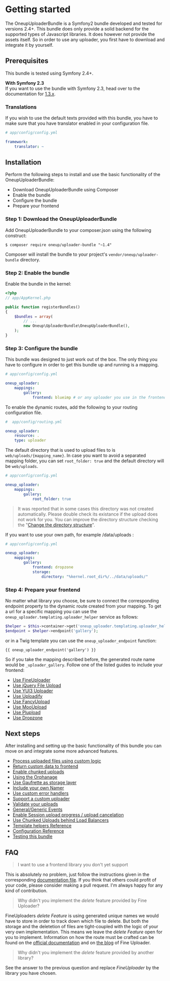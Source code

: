 Getting started
===============

The OneupUploaderBundle is a Symfony2 bundle developed and tested for versions 2.4+. This bundle does only provide a solid backend for the supported types of Javascript libraries. It does however not provide the assets itself. So in order to use any uploader, you first have to download and integrate it by yourself.

## Prerequisites

This bundle is tested using Symfony 2.4+.

**With Symfony 2.3**  
If you want to use the bundle with Symfony 2.3, head over to the documentation for [1.3.x](https://github.com/1up-lab/OneupUploaderBundle/blob/release-1.3.x/Resources/doc/index.md).

### Translations
If you wish to use the default texts provided with this bundle, you have to make sure that you have translator
enabled in your configuration file.

```yaml
# app/config/config.yml

framework:
    translator: ~
```

## Installation

Perform the following steps to install and use the basic functionality of the OneupUploaderBundle:

* Download OneupUploaderBundle using Composer
* Enable the bundle
* Configure the bundle
* Prepare your frontend

### Step 1: Download the OneupUploaderBundle

Add OneupUploaderBundle to your composer.json using the following construct:

    $ composer require oneup/uploader-bundle "~1.4"

Composer will install the bundle to your project's ``vendor/oneup/uploader-bundle`` directory.

### Step 2: Enable the bundle

Enable the bundle in the kernel:

``` php
<?php
// app/AppKernel.php

public function registerBundles()
{
    $bundles = array(
        // ...
        new Oneup\UploaderBundle\OneupUploaderBundle(),
    );
}
```

### Step 3: Configure the bundle

This bundle was designed to just work out of the box. The only thing you have to configure in order to get this bundle up and running is a mapping.

```yaml
# app/config/config.yml

oneup_uploader:
    mappings:
        gallery:
            frontend: blueimp # or any uploader you use in the frontend
```

To enable the dynamic routes, add the following to your routing configuration file.

```yaml
#  app/config/routing.yml

oneup_uploader:
    resource: .
    type: uploader
```

The default directory that is used to upload files to is `web/uploads/{mapping_name}`. In case you want to avoid a separated mapping folder, you can set `root_folder: true` and the default directory will be `web/uploads`.

```yaml
# app/config/config.yml

oneup_uploader:
    mappings:
        gallery:
            root_folder: true
```

> It was reported that in some cases this directory was not created automatically. Please double check its existance if the upload does not work for you.
> You can improve the directory structure checking the "[Change the directory structure](custom_namer.md#change-the-directory-structure)".

If you want to use your own path, for example /data/uploads :

```yaml
# app/config/config.yml

oneup_uploader:
    mappings:
        gallery:
            frontend: dropzone
            storage:
                directory: "%kernel.root_dir%/../data/uploads/"
```

### Step 4: Prepare your frontend

No matter what library you choose, be sure to connect the corresponding endpoint property to the dynamic route created from your mapping. To get a url for a specific mapping you can use the `oneup_uploader.templating.uploader_helper` service as follows:

```php
$helper = $this->container->get('oneup_uploader.templating.uploader_helper');
$endpoint = $helper->endpoint('gallery');
```

or in a Twig template you can use the `oneup_uploader_endpoint` function:

    {{ oneup_uploader_endpoint('gallery') }}

So if you take the mapping described before, the generated route name would be `_uploader_gallery`. Follow one of the listed guides to include your frontend:

* [Use FineUploader](frontend_fineuploader.md)
* [Use jQuery File Upload](frontend_blueimp.md)
* [Use YUI3 Uploader](frontend_yui3.md)
* [Use Uploadify](frontend_uploadify.md)
* [Use FancyUpload](frontend_fancyupload.md)
* [Use MooUpload](frontend_mooupload.md)
* [Use Plupload](frontend_plupload.md)
* [Use Dropzone](frontend_dropzone.md)

## Next steps

After installing and setting up the basic functionality of this bundle you can move on and integrate
some more advanced features.

* [Process uploaded files using custom logic](custom_logic.md)
* [Return custom data to frontend](response.md)
* [Enable chunked uploads](chunked_uploads.md)
* [Using the Orphanage](orphanage.md)
* [Use Gaufrette as storage layer](gaufrette_storage.md)
* [Include your own Namer](custom_namer.md)
* [Use custom error handlers](custom_error_handler.md)
* [Support a custom uploader](custom_uploader.md)
* [Validate your uploads](custom_validator.md)
* [General/Generic Events](events.md)
* [Enable Session upload progress / upload cancelation](progress.md)
* [Use Chunked Uploads behind Load Balancers](load_balancers.md)
* [Template helpers Reference](templating.md)
* [Configuration Reference](configuration_reference.md)
* [Testing this bundle](testing.md)

## FAQ

> I want to use a frontend library you don't yet support

This is absolutely no problem, just follow the instructions given in the corresponding [documentation file](custom_uploader.md). If you think that others could profit of your code, please consider making a pull request. I'm always happy for any kind of contribution.

> Why didn't you implement the _delete_ feature provided by Fine Uploader?

FineUploaders _delete Feature_ is using generated unique names we would have to store in order to track down which file to delete. But both the storage and the deletetion of files are tight-coupled with the logic of your very own implementation. This means we leave the _delete Feature_ open for you to implement. Information on how the route must be crafted can be found on the [official documentation](http://docs.fineuploader.com/features/delete.html) and on [the blog](http://blog.fineuploader.com/2013/01/delete-uploaded-file-in-33.html) of Fine Uploader.

> Why didn't you implement the _delete_ feature provided by another library?

See the answer to the previous question and replace _FineUploader_ by the library you have chosen.
